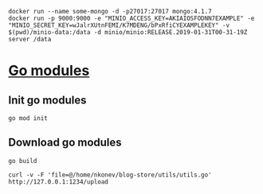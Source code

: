 ```
docker run --name some-mongo -d -p27017:27017 mongo:4.1.7
docker run -p 9000:9000 -e "MINIO_ACCESS_KEY=AKIAIOSFODNN7EXAMPLE" -e "MINIO_SECRET_KEY=wJalrXUtnFEMI/K7MDENG/bPxRfiCYEXAMPLEKEY" -v $(pwd)/minio-data:/data -d minio/minio:RELEASE.2019-01-31T00-31-19Z server /data
```
# [Go modules](https://github.com/golang/go/wiki/Modules#quick-start)

## Init go modules
```
go mod init
```

## Download go modules
```
go build
```

```
curl -v -F 'file=@/home/nkonev/blog-store/utils/utils.go' http://127.0.0.1:1234/upload
```